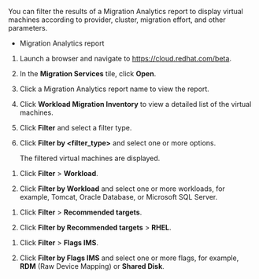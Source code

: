 You can filter the results of a Migration Analytics report to display
virtual machines according to provider, cluster, migration effort, and
other parameters.

  - Migration Analytics report

<!-- end list -->

1.  Launch a browser and navigate to <https://cloud.redhat.com/beta>.

2.  In the **Migration Services** tile, click **Open**.

3.  Click a Migration Analytics report name to view the report.

4.  Click **Workload Migration Inventory** to view a detailed list of
    the virtual machines.

5.  Click **Filter** and select a filter type.

6.  Click **Filter by \<filter\_type\>** and select one or more options.
    
    The filtered virtual machines are displayed.

<!-- end list -->

1.  Click **Filter** \> **Workload**.

2.  Click **Filter by Workload** and select one or more workloads, for
    example, Tomcat, Oracle Database, or Microsoft SQL Server.

<!-- end list -->

1.  Click **Filter** \> **Recommended targets**.

2.  Click **Filter by Recommended targets** \> **RHEL**.

<!-- end list -->

1.  Click **Filter** \> **Flags IMS**.

2.  Click **Filter by Flags IMS** and select one or more flags, for
    example, **RDM** (Raw Device Mapping) or **Shared Disk**.
